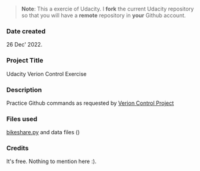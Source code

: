 >**Note**: This a exercie of Udacity. I **fork** the current Udacity repository so that you will have a **remote** repository in **your** Github account. 

### Date created
26 Dec' 2022.

### Project Title
Udacity Verion Control Exercise

### Description
Practice Github commands as requested by [Verion Control Project](https://learn.udacity.com/paid-courses/cd0419/lessons/ls1882/concepts/30b2ce4a-3233-4fed-a593-5c2678f55144)

### Files used
[bikeshare.py](./bikeshare.py) and data files ()

### Credits
It's free. Nothing to mention here :).

